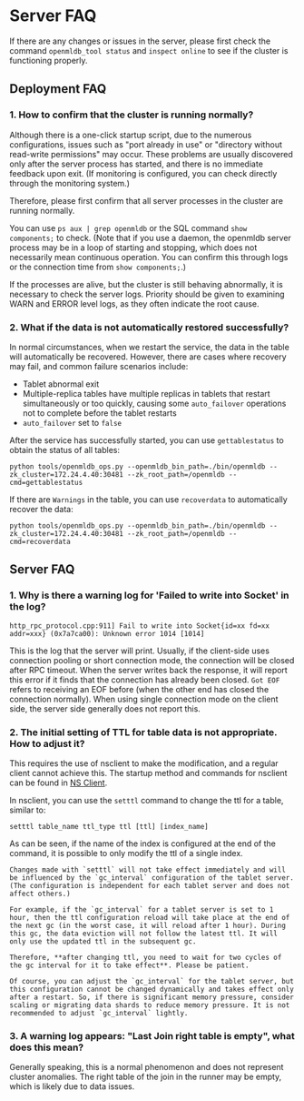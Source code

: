# Server FAQ

If there are any changes or issues in the server, please first check the command `openmldb_tool status` and `inspect online` to see if the cluster is functioning properly.

## Deployment FAQ

### 1. How to confirm that the cluster is running normally?
Although there is a one-click startup script, due to the numerous configurations, issues such as "port already in use" or "directory without read-write permissions" may occur. These problems are usually discovered only after the server process has started, and there is no immediate feedback upon exit. (If monitoring is configured, you can check directly through the monitoring system.)

Therefore, please first confirm that all server processes in the cluster are running normally.

You can use `ps aux | grep openmldb` or the SQL command `show components;` to check. (Note that if you use a daemon, the openmldb server process may be in a loop of starting and stopping, which does not necessarily mean continuous operation. You can confirm this through logs or the connection time from `show components;`.)

If the processes are alive, but the cluster is still behaving abnormally, it is necessary to check the server logs. Priority should be given to examining WARN and ERROR level logs, as they often indicate the root cause.

### 2. What if the data is not automatically restored successfully?

In normal circumstances, when we restart the service, the data in the table will automatically be recovered. However, there are cases where recovery may fail, and common failure scenarios include:

- Tablet abnormal exit
- Multiple-replica tables have multiple replicas in tablets that restart simultaneously or too quickly, causing some `auto_failover` operations not to complete before the tablet restarts
- `auto_failover` set to `false`

After the service has successfully started, you can use `gettablestatus` to obtain the status of all tables:

```
python tools/openmldb_ops.py --openmldb_bin_path=./bin/openmldb --zk_cluster=172.24.4.40:30481 --zk_root_path=/openmldb --cmd=gettablestatus
```

If there are `Warnings` in the table, you can use `recoverdata` to automatically recover the data:
```
python tools/openmldb_ops.py --openmldb_bin_path=./bin/openmldb --zk_cluster=172.24.4.40:30481 --zk_root_path=/openmldb --cmd=recoverdata
```

## Server FAQ

### 1. Why is there a warning log for 'Failed to write into Socket' in the log?
```
http_rpc_protocol.cpp:911] Fail to write into Socket{id=xx fd=xx addr=xxx} (0x7a7ca00): Unknown error 1014 [1014]
```
This is the log that the server will print. Usually, if the client-side uses connection pooling or short connection mode, the connection will be closed after RPC timeout. When the server writes back the response, it will report this error if it finds that the connection has already been closed. `Got EOF` refers to receiving an EOF before (when the other end has closed the connection normally). When using single connection mode on the client side, the server side generally does not report this.

### 2. The initial setting of TTL for table data is not appropriate. How to adjust it?
This requires the use of nsclient to make the modification, and a regular client cannot achieve this. The startup method and commands for nsclient can be found in [NS Client](../maintain/cli.md#ns-client).

In nsclient, you can use the `setttl` command to change the ttl for a table, similar to:

```
setttl table_name ttl_type ttl [ttl] [index_name]
```
As can be seen, if the name of the index is configured at the end of the command, it is possible to only modify the ttl of a single index.
```{caution}
Changes made with `setttl` will not take effect immediately and will be influenced by the `gc_interval` configuration of the tablet server. (The configuration is independent for each tablet server and does not affect others.)

For example, if the `gc_interval` for a tablet server is set to 1 hour, then the ttl configuration reload will take place at the end of the next gc (in the worst case, it will reload after 1 hour). During this gc, the data eviction will not follow the latest ttl. It will only use the updated ttl in the subsequent gc.

Therefore, **after changing ttl, you need to wait for two cycles of the gc interval for it to take effect**. Please be patient.

Of course, you can adjust the `gc_interval` for the tablet server, but this configuration cannot be changed dynamically and takes effect only after a restart. So, if there is significant memory pressure, consider scaling or migrating data shards to reduce memory pressure. It is not recommended to adjust `gc_interval` lightly.
```

### 3. A warning log appears: "Last Join right table is empty", what does this mean?
Generally speaking, this is a normal phenomenon and does not represent cluster anomalies. The right table of the join in the runner may be empty, which is likely due to data issues.

